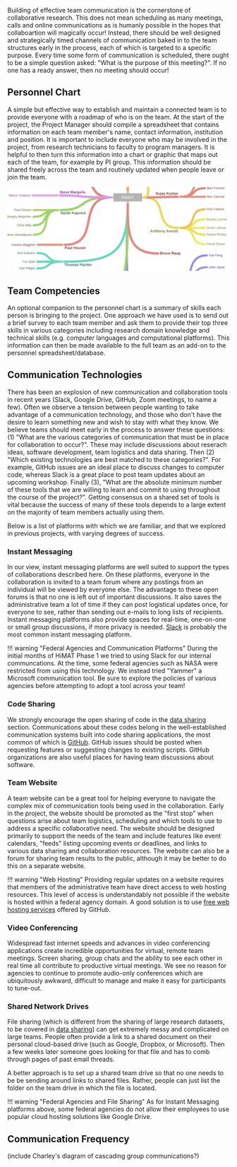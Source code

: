 Building of effective team communication is the cornerstone of collaborative research. This does not mean scheduling as many meetings, calls and online communications as is humanly possible in the hopes that collaboartion will magically occur! Instead, there should be well designed and strategically timed channels of communication baked in to the team structures early in the process, each of which is targeted to a specific purpose. Every time some form of communication is scheduled, there ought to be a simple question asked: "What is the purpose of this meeting?". If no one has a ready answer, then no meeting should occur!

## Personnel Chart

A simple but effective way to establish and maintain a connected team is to provide everyone with a roadmap of who is on the team. At the start of the project, the Project Manager should compile a spreadsheet that contains information on each team member's name, contact information, institution and position. It is important to include everyone who may be involved in the project, from research technicians to faculty to program managers. It is helpful to then turn this information into a chart or graphic that maps out each of the team, for example by PI group. This information should be shared freely across the team and routinely updated when people leave or join the team.

![teamMap](images/teamMap.jpg)

## Team Competencies

An optional companion to the personnel chart is a summary of skills each person is bringing to the project. One approach we have used is to send out a brief survey to each team member and ask them to provide their top three skills in various categories including research domain knowledge and technical skills (e.g. computer languages and computational platforms). This information can then be made available to the full team as an add-on to the personnel spreadsheet/database.

## Communication Technologies

There has been an explosion of new communication and collaboration tools in recent years (Slack, Google Drive, GitHub, Zoom meetings, to name a few). Often we observe a tension between people wanting to take advantage of a communication technology, and those who don't have the desire to learn something new and wish to stay with what they know. We believe teams should meet early in the process to answer these questions: (1) "What are the various categories of communication that must be in place for collaboration to occur?". These may include discussions about reserach ideas, software development, team logistics and data sharing. Then (2) "Which existing technologies are best matched to these categories?". For example, GitHub issues are an ideal place to discuss changes to computer code, whereas Slack is a great place to post team updates about an upcoming workshop. Finally (3), "What are the absolute minimum number of these tools that we are willing to learn and commit to using throughout the course of the project?". Getting consensus on a shared set of tools is vital because the success of many of these tools depends to a large extent on the majority of team members actually using them.

Below is a list of platforms with which we are familiar, and that we explored in previous projects, with varying degrees of success.

### Instant Messaging 

In our view, instant messaging platforms are well suited to support the types of collaborations described here. On these platforms, everyone in the collaboration is invited to a team forum where any postings from an individual will be viewed by everyone else. The advantage to these open forums is that no one is left out of important discussions. It also saves the administrative team a lot of time if they can post logistical updates once, for everyone to see, rather than sending out e-mails to long lists of recipients. Instant messaging platforms also provide spaces for real-time, one-on-one or small group discussions, if more privacy is needed. [Slack](https://slack.com) is probably the most common instant messaging platform. 

!!! warning "Federal Agencies and Communication Platforms"
    During the initial months of HiMAT Phase 1 we tried to using Slack for our internal communcations. At the time, some federal agencies such as NASA were restricted from using this technology. We instead tried "Yammer" a Microsoft communication tool. Be sure to explore the policies of various agencies before attempting to adopt a tool across your team!

### Code Sharing

We strongly encourage the open sharing of code in the [data sharing](data.md) section. Communications about these codes belong in the well-established communication systems built into code sharing applications, the most common of which is [GitHub](https://github.com). GitHub issues should be posted when requesting features or suggesting changes to existing scripts. GitHub organizations are also useful places for having team discussions about software.

### Team Website

A team website can be a great tool for helping everyone to navigate the complex mix of communication tools being used in the collaboration. Early in the project, the website should be promoted as the "first stop" when questions arise about team logistics, scheduling and which tools to use to address a specific collaborative need. The website should be designed primarily to support the needs of the team and include features like event calendars, "feeds" listing upcoming events or deadlines, and links to various data sharing and collaboration resources. The website can also be a forum for sharing team results to the public, although it may be better to do this on a separate website.

!!! warning "Web Hosting"
    Providing regular updates on a website requires that members of the administrative team have direct access to web hosting resources. This level of access is understandably not possible if the website is hosted within a federal agency domain. A good solution is to use [free web hosting services](https://pages.github.com/) offered by GitHub.

### Video Conferencing

Widespread fast internet speeds and advances in video conferencing applications create incredible opportunities for virtual, remote team meetings. Screen sharing, group chats and the ability to see each other in real time all contribute to productive virtual meetings. We see no reason for agencies to continue to promote audio-only conferences which are ubiquitously awkward, difficult to manage and make it easy for participants to tune-out. 

### Shared Network Drives

File sharing (which is different from the sharing of large research datasets, to be covered in [data sharing](data.md)) can get extremely messy and complicated on large teams. People often provide a link to a shared document on their personal cloud-based drive (such as Google, Dropbox, or Microsoft). Then a few weeks later someone goes looking for that file and has to comb through pages of past email threads. 

A better approach is to set up a shared team drive so that no one needs to be be sending around links to shared files. Rather, people can just list the folder on the team drive in which the file is located. 

!!! warning "Federal Agencies and File Sharing"
    As for Instant Messaging platforms above, some federal agencies do not allow their employees to use popular cloud hosting solutions like Google Drive. 

## Communication Frequency

(include Charley's diagram of cascading group communications?)